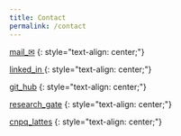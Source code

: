 ```yaml
---
title: Contact
permalink: /contact
---
```



[mail_&#9993;](https://mailhide.io/e/LkioQXpQ)
{: style="text-align: center;"}

[linked_in <i class="fab fa-linkedin-in"></i>](https://linkedin.com/in/hasmonteiro)
{: style="text-align: center;"}

[git_hub](https://github.com/hasmonteiro)
{: style="text-align: center;"}

[research_gate](https://www.researchgate.net/profile/Humberto-Monteiro)
{: style="text-align: center;"}

[cnpq_lattes](http://lattes.cnpq.br/3928759533862927)
{: style="text-align: center;"}